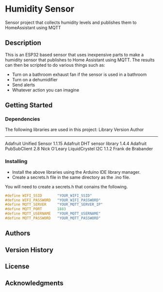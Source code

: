 # Humidity Sensor

Sensor project that collects humidity levels and publishes them to HomeAssistant using MQTT

## Description

This is an ESP32 based sensor that uses inexpensive parts to make a humidity sensor that publishes to Home Assistant using MQTT. The results can then be scripted 
to do various things such as:
* Turn on a bathroom exhaust fan if the sensor is used in a bathroom
* Turn on a dehumidifier
* Send alerts
* Whatever action you can imagine

## Getting Started

### Dependencies
The following libraries are used in this project:
Library                 Version Author
----------------------- ------- --------
Adafruit Unified Sensor 1.1.15  Adafruit
DHT sensor library      1.4.4   Adafruit
PubSubClient            2.8     Nick O'Leary
LiquidCrystel I2C       1.1.2   Frank de Brabander

### Installing

* Install the above libraries using the Arduino IDE library manager.
* Create a secrets.h file in the same directory as the .ino file.

You will need to create a secrets.h that conains the following.
```cpp
#define WIFI_SSID       "YOUR_WIFI_SSID"
#define WIFI_PASSWORD   "YOUR_WIFI_PASSWORD"
#define MQTT_SERVER     "YOUR_MQTT_SERVER_IP"
#define MQTT_PORT       1883
#define MQTT_USERNAME   "YOUR_MQTT_USERNAME"
#define MQTT_PASSWORD   "YOUR_MQTT_PASSWORD"
```

## Authors


## Version History


## License


## Acknowledgments

